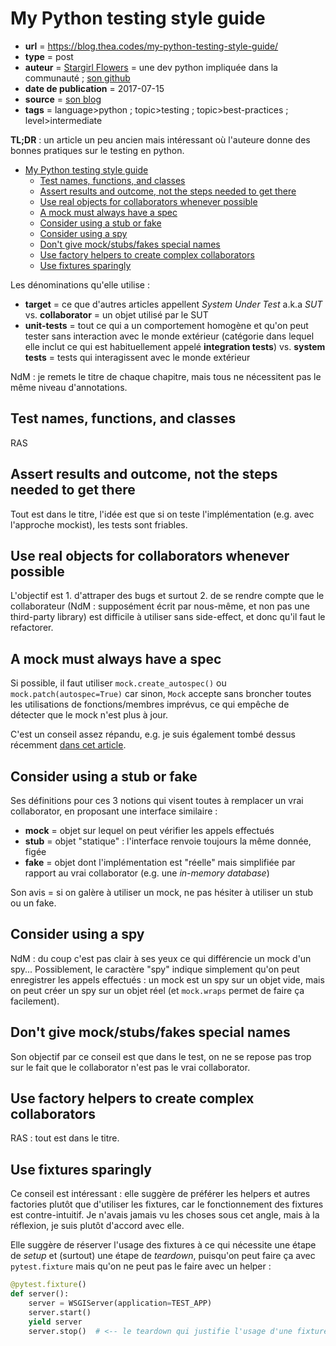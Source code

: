 # My Python testing style guide

- **url** = https://blog.thea.codes/my-python-testing-style-guide/
- **type** = post
- **auteur** = [Stargirl Flowers](https://thea.codes/) = une dev python impliquée dans la communauté ; [son github](https://github.com/theacodes)
- **date de publication** = 2017-07-15
- **source** = [son blog](https://blog.thea.codes/)
- **tags** = language>python ; topic>testing ; topic>best-practices ; level>intermediate


**TL;DR** : un article un peu ancien mais intéressant où l'auteure donne des bonnes pratiques sur le testing en python.

* [My Python testing style guide](#my-python-testing-style-guide)
   * [Test names, functions, and classes](#test-names-functions-and-classes)
   * [Assert results and outcome, not the steps needed to get there](#assert-results-and-outcome-not-the-steps-needed-to-get-there)
   * [Use real objects for collaborators whenever possible](#use-real-objects-for-collaborators-whenever-possible)
   * [A mock must always have a spec](#a-mock-must-always-have-a-spec)
   * [Consider using a stub or fake](#consider-using-a-stub-or-fake)
   * [Consider using a spy](#consider-using-a-spy)
   * [Don't give mock/stubs/fakes special names](#dont-give-mockstubsfakes-special-names)
   * [Use factory helpers to create complex collaborators](#use-factory-helpers-to-create-complex-collaborators)
   * [Use fixtures sparingly](#use-fixtures-sparingly)

Les dénominations qu'elle utilise :

- **target** = ce que d'autres articles appellent _System Under Test_ a.k.a _SUT_ vs. **collaborator** = un objet utilisé par le SUT
- **unit-tests** = tout ce qui a un comportement homogène et qu'on peut tester sans interaction avec le monde extérieur (catégorie dans lequel elle inclut ce qui est habituellement appelé **integration tests**) vs. **system tests** = tests qui interagissent avec le monde extérieur

NdM : je remets le titre de chaque chapitre, mais tous ne nécessitent pas le même niveau d'annotations.

## Test names, functions, and classes

RAS

## Assert results and outcome, not the steps needed to get there

Tout est dans le titre, l'idée est que si on teste l'implémentation (e.g. avec l'approche mockist), les tests sont friables.

## Use real objects for collaborators whenever possible

L'objectif est 1. d'attraper des bugs et surtout 2. de se rendre compte que le collaborateur (NdM : supposément écrit par nous-même, et non pas une third-party library) est difficile à utiliser sans side-effect, et donc qu'il faut le refactorer.

## A mock must always have a spec

Si possible, il faut utiliser `mock.create_autospec()` ou `mock.patch(autospec=True)` car sinon, `Mock` accepte sans broncher toutes les utilisations de fonctions/membres imprévus, ce qui empêche de détecter que le mock n'est plus à jour.

C'est un conseil assez répandu, e.g. je suis également tombé dessus récemment [dans cet article](https://hynek.me/articles/what-to-mock-in-5-mins/).

## Consider using a stub or fake

Ses définitions pour ces 3 notions qui visent toutes à remplacer un vrai collaborator, en proposant une interface similaire :

- **mock** = objet sur lequel on peut vérifier les appels effectués
- **stub** = objet "statique" : l'interface renvoie toujours la même donnée, figée
- **fake** = objet dont l'implémentation est "réelle" mais simplifiée par rapport au vrai collaborator (e.g. une _in-memory database_)

Son avis = si on galère à utiliser un mock, ne pas hésiter à utiliser un stub ou un fake.

## Consider using a spy

NdM : du coup c'est pas clair à ses yeux ce qui différencie un mock d'un spy... Possiblement, le caractère "spy" indique simplement qu'on peut enregistrer les appels effectués : un mock est un spy sur un objet vide, mais on peut créer un spy sur un objet réel (et `mock.wraps` permet de faire ça facilement).

## Don't give mock/stubs/fakes special names

Son objectif par ce conseil est que dans le test, on ne se repose pas trop sur le fait que le collaborator n'est pas le vrai collaborator.

## Use factory helpers to create complex collaborators

RAS : tout est dans le titre.

## Use fixtures sparingly

Ce conseil est intéressant : elle suggère de préférer les helpers et autres factories plutôt que d'utiliser les fixtures, car le fonctionnement des fixtures est contre-intuitif. Je n'avais jamais vu les choses sous cet angle, mais à la réflexion, je suis plutôt d'accord avec elle.

Elle suggère de réserver l'usage des fixtures à ce qui nécessite une étape de _setup_ et (surtout) une étape de _teardown_, puisqu'on peut faire ça avec `pytest.fixture` mais qu'on ne peut pas le faire avec un helper :

```python
@pytest.fixture()
def server():
    server = WSGIServer(application=TEST_APP)
    server.start()
    yield server
    server.stop()  # <-- le teardown qui justifie l'usage d'une fixture
```
